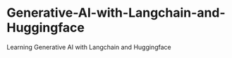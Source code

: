 # Generative-AI-with-Langchain-and-Huggingface
Learning Generative AI with Langchain and Huggingface
